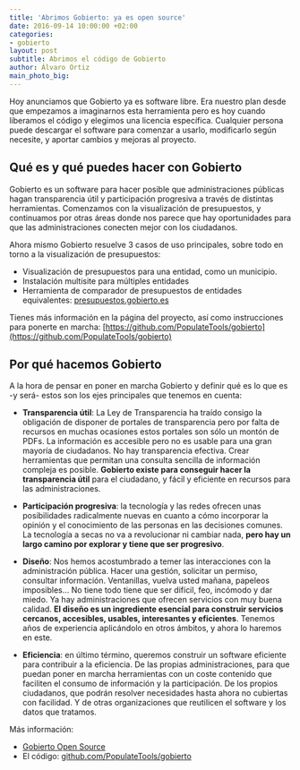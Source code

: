 ```yaml
---
title: 'Abrimos Gobierto: ya es open source'
date: 2016-09-14 10:00:00 +02:00
categories:
- gobierto
layout: post
subtitle: Abrimos el código de Gobierto
author: Álvaro Ortiz
main_photo_big: 
---
```


Hoy anunciamos que Gobierto ya es software libre. Era nuestro plan desde que empezamos a imaginarnos esta herramienta pero es hoy cuando liberamos el código  y elegimos una licencia específica. Cualquier persona puede descargar el software para comenzar a usarlo, modificarlo según necesite, y aportar cambios y mejoras al proyecto.

## Qué es y qué puedes hacer con Gobierto

Gobierto es un software para hacer posible que administraciones públicas hagan transparencia útil y participación progresiva a través de distintas herramientas. Comenzamos con la visualización de presupuestos, y continuamos por otras áreas donde nos parece que hay oportunidades para que las administraciones conecten mejor con los ciudadanos.

Ahora mismo Gobierto resuelve 3 casos de uso principales, sobre todo en torno a la visualización de presupuestos:

- Visualización de presupuestos para una entidad, como un municipio.
- Instalación multisite para múltiples entidades
- Herramienta de comparador de presupuestos de entidades equivalentes:  [presupuestos.gobierto.es](http://presupuestos.gobierto.es)

Tienes más información en la página del proyecto, así como instrucciones para ponerte en marcha: [https://github.com/PopulateTools/gobierto](https://github.com/PopulateTools/gobierto)

## Por qué hacemos Gobierto

A la hora de pensar en poner en marcha Gobierto y definir qué es lo que es -y será- estos son los ejes principales que tenemos en cuenta:

- **Transparencia útil**: La Ley de Transparencia ha traído consigo la obligación de disponer de portales de transparencia pero por falta de recursos en muchas ocasiones estos portales son sólo un montón de PDFs. La información es accesible pero no es usable para una gran mayoría de ciudadanos. No hay transparencia efectiva. Crear herramientas que permitan una consulta sencilla de información compleja es posible. **Gobierto existe para conseguir hacer la transparencia útil** para el ciudadano, y fácil y eficiente en recursos para las administraciones.

- **Participación progresiva**: la tecnología y las redes ofrecen unas posibilidades radicalmente nuevas en cuanto a cómo incorporar la opinión y el conocimiento de las personas en las decisiones comunes. La tecnología a secas no va a revolucionar ni cambiar nada, **pero hay un largo camino por explorar y tiene que ser progresivo**.

- **Diseño**: Nos hemos acostumbrado a temer las interacciones con la administración pública. Hacer una gestión, solicitar un permiso, consultar información. Ventanillas, vuelva usted mañana, papeleos imposibles… No tiene todo tiene que ser difícil, feo, incómodo y dar miedo. Ya hay administraciones que ofrecen servicios con muy buena calidad. **El diseño es un ingrediente esencial para construir servicios cercanos, accesibles, usables, interesantes y eficientes**. Tenemos años de experiencia aplicándolo en otros ámbitos, y ahora lo haremos en este.

- **Eficiencia**: en último término, queremos construir un software eficiente para contribuir a la eficiencia. De las propias administraciones, para que puedan poner en marcha herramientas con un coste contenido que faciliten el consumo de información y la participación. De los propios ciudadanos, que podrán resolver necesidades hasta ahora no cubiertas con facilidad. Y de otras organizaciones que reutilicen el software y los datos que tratamos.

Más información:
- [Gobierto Open Source](/open-source/)
- El código: [github.com/PopulateTools/gobierto](https://github.com/PopulateTools/gobierto/)
